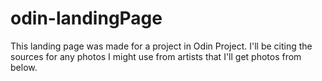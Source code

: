 # odin-landingPage

This landing page was made for a project in Odin Project. I'll be citing the sources for any photos I might use from artists that I'll get photos from below. 
